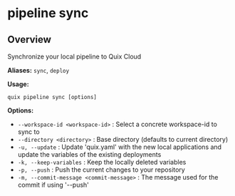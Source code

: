 # pipeline sync

## Overview

Synchronize your local pipeline to Quix Cloud

**Aliases:** `sync`, `deploy`

**Usage:**

```
quix pipeline sync [options]
```

**Options:**

- `--workspace-id <workspace-id>` : Select a concrete workspace-id to sync to
- `--directory <directory>` : Base directory (defaults to current directory)
- `-u, --update` : Update 'quix.yaml' with the new local applications and update the variables of the existing deployments
- `-k, --keep-variables` : Keep the locally deleted variables
- `-p, --push` : Push the current changes to your repository
- `-m, --commit-message <commit-message>` : The message used for the commit if using '--push'

